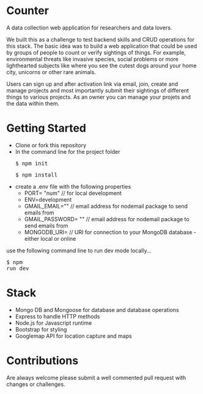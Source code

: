 # Counter
A data collection web application for researchers and data lovers.

We built this as a challenge to test backend skills and CRUD operations for this stack. The basic idea was to build a web application that could be used by groups of people to count or verify sightings of things. For example, environmental threats like invasive species, social problems or more lighthearted subjects like where you see the cutest dogs around your home city, unicorns or other rare animals. 

Users can sign up and after activation link via email, join, create and manage projects and most importantly submit their sightings of different things to various projects. As an owner you can manage your projets and the data within them.

# Getting Started
- Clone or fork this repository
- In the command line for the project folder 
    <pre>$ npm init</pre>
    <pre>$ npm install</pre>
- create a .env file with the following properties
  - PORT= "num" // for local development
  - ENV=development
  - GMAIL_EMAIL="" // email address for nodemail package to send emails from 
  - GMAIL_PASSWORD= "" // email address for nodemail package to send emails from 
  - MONGODB_URI=  // URI for connection to your MongoDB database - either local or online

use the following command line to run dev mode locally...
    <pre>$ npm run dev</pre>


# Stack
- Mongo DB and Mongoose for database and database operations
- Express to handle HTTP methods
- Node.js for Javascript runtime
- Bootstrap for styling 
- Googlemap API for location capture and maps

# Contributions
Are always welcome please submit a well commented pull request with changes or challenges.
